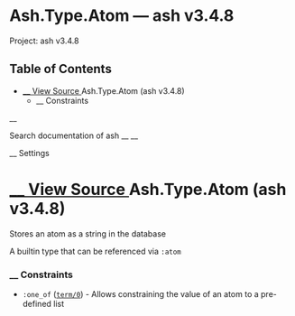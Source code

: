 # Ash.Type.Atom — ash v3.4.8

Project: ash v3.4.8

## Table of Contents

- [ __ View Source ](external_link) Ash.Type.Atom (ash v3.4.8)
    - __ Constraints

__

Search documentation of ash __ __

__ Settings

#  [ __ View Source ](external_link) Ash.Type.Atom (ash v3.4.8)

Stores an atom as a string in the database

A builtin type that can be referenced via `:atom`

###  __ Constraints

  * `:one_of` ([`term/0`](external_link)) - Allows constraining the value of an atom to a pre-defined list



